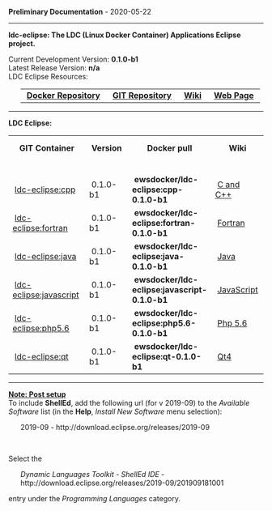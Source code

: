 
__Preliminary Documentation__ - 2020-05-22
____  
__ldc-eclipse: The LDC (Linux Docker Container) Applications Eclipse project.__  

Current Development Version: __0.1.0-b1__  
Latest Release Version: __n/a__  
LDC Eclipse Resources:  

<ul>
  <table>
    <tr>
      <td>&nbsp;<a href="https://hub.docker.com/repository/docker/ewsdocker/ldc-eclipse"><b>Docker Repository</b></a>&nbsp;</td>
      <td>&nbsp;<a href="https://github.com/ewsdocker/ldc-applications/eclipse"><b>GIT Repository</b></a>&nbsp;</td>
      <td>&nbsp;<a href="https://github.com/ewsdocker/ldc-eclipse/wiki"><b>Wiki</b></a>&nbsp;</td>
      <td>&nbsp;<a href="https://ewsdocker.github.io/ldc-applications/ldc-eclipse.html"><b>Web Page</b></a>&nbsp;</td>
    </tr>
  </table>
</ul>

____  

__LDC Eclipse:__  

<table border=0>
  <tr>
    <th>&nbsp;GIT Container&nbsp;</th>
    <th>&nbsp;Version&nbsp;</th>
    <th>&nbsp;Docker pull&nbsp;</th>
    <th>&nbsp;Wiki&nbsp;</th>
    <th>&nbsp;App Version&nbsp;</th>
  </tr>
  <tr>
    <td colspan=5>&nbsp;</td>
  </tr>
  <tr>
    <td>&nbsp;<a href="https://ewsdocker.github.io/ldc-applications/eclipse/cpp.html">ldc-eclipse:cpp</a>&nbsp;</td>
    <td>&nbsp;0.1.0-b1&nbsp;</td>
    <td>&nbsp;<b>ewsdocker/ldc-eclipse:cpp-0.1.0-b1</b>&nbsp;</td>
    <td>&nbsp;<a href="https://github.com/ewsdocker/ldc-eclipse/wiki/Cpp">C and C++</a>&nbsp;</td>
    <td>&nbsp;<b>2019-12-M2</b>&nbsp;</td>
  </tr>
  <tr>
    <td>&nbsp;<a href="https://ewsdocker.github.io/ldc-applications/eclipse/fortran.html">ldc-eclipse:fortran</a>&nbsp;</td>
    <td>&nbsp;0.1.0-b1&nbsp;</td>
    <td>&nbsp;<b>ewsdocker/ldc-eclipse:fortran-0.1.0-b1</b>&nbsp;</td>
    <td>&nbsp;<a href="https://github.com/ewsdocker/ldc-applications/wiki/eclipse/Fortran.md">Fortran</a>&nbsp;</td>
    <td>&nbsp;<b>2019-12-M2</b>&nbsp;</td>
  </tr>
  <tr>
    <td>&nbsp;<a href="https://ewsdocker.github.io/ldc-applications/eclipse/java.html">ldc-eclipse:java</a>&nbsp;</td>
    <td>&nbsp;0.1.0-b1&nbsp;</td>
    <td>&nbsp;<b>ewsdocker/ldc-eclipse:java-0.1.0-b1</b>&nbsp;</td>
    <td>&nbsp;<a href="https://github.com/ewsdocker/ldc-applications/wiki/eclipse/Java.md">Java</a>&nbsp;</td>
    <td>&nbsp;<b>2019-12-M2</b>&nbsp;</td>
  </tr>
  <tr>
    <td>&nbsp;<a href="https://ewsdocker.github.io/ldc-applications/eclipse/javascript.html">ldc-eclipse:javascript</a>&nbsp;</td>
    <td>&nbsp;0.1.0-b1&nbsp;</td>
    <td>&nbsp;<b>ewsdocker/ldc-eclipse:javascript-0.1.0-b1</b>&nbsp;</td>
    <td>&nbsp;<a href="https://github.com/ewsdocker/ldc-applications/wiki/eclipse/JavaScript.md">JavaScript</a>&nbsp;</td>
    <td>&nbsp;<b>2019-12-M2</b>&nbsp;</td>
  </tr>
  <tr>
    <td>&nbsp;<a href="https://ewsdocker.github.io/ldc-applications/eclipse/php5.6.html">ldc-eclipse:php5.6</a>&nbsp;</td>
    <td>&nbsp;0.1.0-b1&nbsp;</td>
    <td>&nbsp;<b>ewsdocker/ldc-eclipse:php5.6-0.1.0-b1</b>&nbsp;</td>
    <td>&nbsp;<a href="https://github.com/ewsdocker/ldc-applications/wiki/eclipse/PHP.md">Php 5.6</a>&nbsp;</td>
    <td>&nbsp;<b>2019-12-M2</b>&nbsp;</td>
  </tr>
  <tr>
    <td>&nbsp;<a href="https://ewsdocker.github.io/ldc-applications/eclipse/qt.html">ldc-eclipse:qt</a>&nbsp;</td>
    <td>&nbsp;0.1.0-b1&nbsp;</td>
    <td>&nbsp;<b>ewsdocker/ldc-eclipse:qt-0.1.0-b1</b>&nbsp;</td>
    <td>&nbsp;<a href="https://github.com/ewsdocker/ldc-applications/wiki/eclipse/Qt4.md">Qt4</a>&nbsp;</td>
    <td>&nbsp;<b>2019-12-M2</b>&nbsp;</td>
  </tr>
</table>

____  

<b><u>Note: Post setup</u></b>
<br>
To include <b>ShellEd</b>, add the following url (for v 2019-09) to 
the <i>Available Software</i> list (in the <b>Help</b>, 
<i>Install New Software</i> menu selection):
<ul>
 2019-09 - http://download.eclipse.org/releases/2019-09 
</ul>

<br>

Select the 
<ul>
  <i>Dynamic Languages Toolkit - ShellEd IDE</i> - http://download.eclipse.org/releases/2019-09/201909181001
</ul>
entry under the <i>Programming Languages</i> category.


